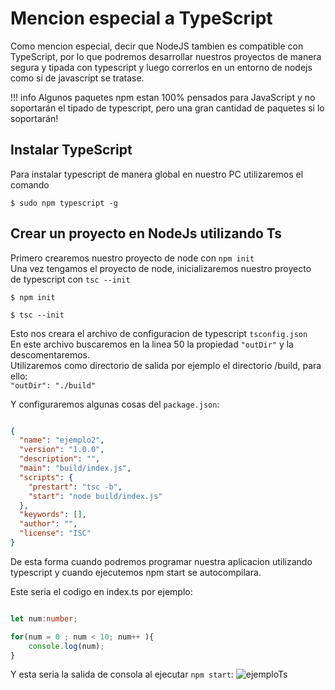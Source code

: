 # Mencion especial a TypeScript

Como mencion especial, decir que NodeJS tambien es compatible con TypeScript, por lo que podremos desarrollar nuestros proyectos de manera segura y tipada con typescript y luego correrlos en un entorno de nodejs como si de javascript se tratase.

!!! info
    Algunos paquetes npm estan 100% pensados para JavaScript y no soportarán el tipado de typescript, pero una gran cantidad de paquetes si lo soportarán!

## Instalar TypeScript

Para instalar typescript de manera global en nuestro PC utilizaremos el comando</br>

    $ sudo npm typescript -g

## Crear un proyecto en NodeJs utilizando Ts

Primero crearemos nuestro proyecto de node con `npm init`</br>
Una vez tengamos el proyecto de node, inicializaremos nuestro proyecto</br>
de typescript con `tsc --init`

    $ npm init

    $ tsc --init

Esto nos creara el archivo de configuracion de typescript `tsconfig.json`</br>
En este archivo buscaremos en la linea 50 la propiedad `"outDir"` y la descomentaremos.</br>
Utilizaremos como directorio de salida por ejemplo el directorio /build, para ello:</br>
`"outDir": "./build"`</br>

Y configuraremos algunas cosas del `package.json`:</br>

```json

{
  "name": "ejemplo2",
  "version": "1.0.0",
  "description": "",
  "main": "build/index.js",
  "scripts": {
    "prestart": "tsc -b",
    "start": "node build/index.js"
  },
  "keywords": [],
  "author": "",
  "license": "ISC"
}

```

De esta forma cuando podremos programar nuestra aplicacion utilizando typescript y cuando ejecutemos npm start se autocompilara.

Este seria el codigo en index.ts por ejemplo:</br>

```ts

let num:number;

for(num = 0 ; num < 10; num++ ){
    console.log(num);
}

```

Y esta seria la salida de consola al ejecutar `npm start`:
![ejemploTs](https://i.gyazo.com/4efe791eff370b2c349ed9f0e57855c7.png)
